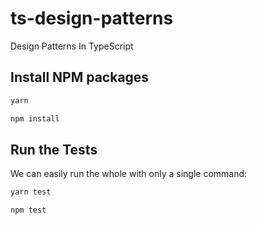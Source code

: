 # ts-design-patterns
Design Patterns In TypeScript

## Install NPM packages
```bash
yarn 
```
```bash
npm install
```
## Run the Tests
We can easily run the whole with only a single command:
```bash
yarn test
```
```bash
npm test
```
